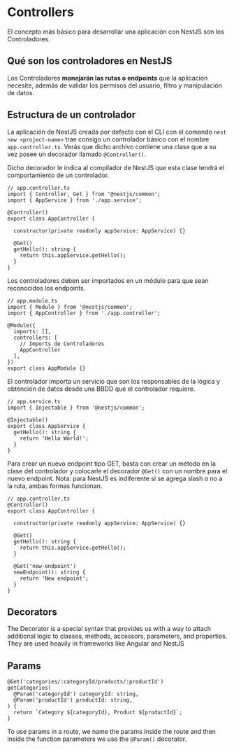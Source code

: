 # Controllers

El concepto más básico para desarrollar una aplicación con NestJS son los Controladores.

## Qué son los controladores en NestJS

Los Controladores **manejarán las rutas o endpoints** que la aplicación necesite, además de validar los permisos del usuario, filtro y manipulación de datos.

## Estructura de un controlador

La aplicación de NestJS creada por defecto con el CLI con el comando `nest new <project-name>` trae consigo un controlador básico con el nombre `app.controller.ts`. Verás que dicho archivo contiene una clase que a su vez posee un decorador llamado `@Controller()`.

Dicho decorador le indica al compilador de NestJS que esta clase tendrá el comportamiento de un controlador.

    // app.controller.ts
    import { Controller, Get } from '@nestjs/common';
    import { AppService } from './app.service';

    @Controller()
    export class AppController {

      constructor(private readonly appService: AppService) {}

      @Get()
      getHello(): string {
        return this.appService.getHello();
      }
    }

Los controladores deben ser importados en un módulo para que sean reconocidos los endpoints.

    // app.module.ts
    import { Module } from '@nestjs/common';
    import { AppController } from './app.controller';

    @Module({
      imports: [],
      controllers: [
        // Imports de Controladores
        AppController
      ],
    })
    export class AppModule {}

El controlador importa un servicio que son los responsables de la lógica y obtención de datos desde una BBDD que el controlador requiere.

    // app.service.ts
    import { Injectable } from '@nestjs/common';

    @Injectable()
    export class AppService {
      getHello(): string {
        return 'Hello World!';
      }
    }

Para crear un nuevo endpoint tipo GET, basta con crear un método en la clase del controlador y colocarle el decorador `@Get()` con un nombre para el nuevo endpoint. Nota: para NestJS es indiferente si se agrega slash o no a la ruta, ambas formas funcionan.

    // app.controller.ts
    @Controller()
    export class AppController {

      constructor(private readonly appService: AppService) {}

      @Get()
      getHello(): string {
        return this.appService.getHello();
      }

      @Get('new-endpoint')
      newEndpoint(): string {
        return 'New endpoint';
      }
    }

## Decorators

The Decorator is a special syntax that provides us with a way to attach additional logic to classes, methods, accessors, parameters, and properties. They are used heavily in frameworks like Angular and NestJS

## Params

    @Get('categories/:categoryId/products/:productId')
    getCategories(
      @Param('categoryId') categoryId: string,
      @Param('productId') productId: string,
    ) {
      return `Category ${categoryId}, Product ${productId}`;
    }

To use params in a route, we name the params inside the route and then inside the function parameters we use the `@Param()` decorator.
